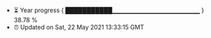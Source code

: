 - ⏳ Year progress { ███████████▁▁▁▁▁▁▁▁▁▁▁▁▁▁▁▁▁▁▁ } 38.78 %
- ⏰ Updated on Sat, 22 May 2021 13:33:15 GMT

